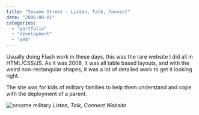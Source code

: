 ```yaml
---
title: "Sesame Street - Listen, Talk, Connect"
date: "2006-08-01"
categories:
  - "portfolio"
  - "development"
  - "web"
---
```


Usually doing Flash work in these days, this was the rare website I did all in HTML/CSS/JS.
As it was 2006, it was all table based layouts, and with the weird non-rectangular shapes, it was a lot of
detailed work to get it looking right.

The site was for kids of military families to help them understand and cope with the deployment of a parent.

![sesame military](https://d2ypg8o05lff0b.cloudfront.net/wp-content/uploads/portfolio/sesame-military.png)
*Listen, Talk, Connect Website*
